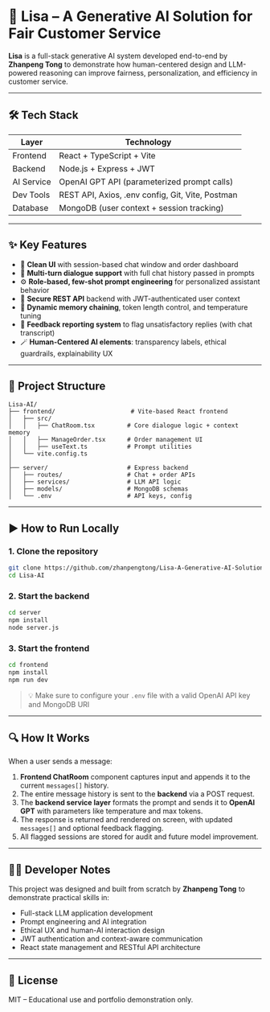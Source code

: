 # 💬 Lisa – A Generative AI Solution for Fair Customer Service

**Lisa** is a full-stack generative AI system developed end-to-end by **Zhanpeng Tong** to demonstrate how human-centered design and LLM-powered reasoning can improve fairness, personalization, and efficiency in customer service.

---

## 🛠 Tech Stack

| Layer      | Technology                                          |
|------------|-----------------------------------------------------|
| Frontend   | React + TypeScript + Vite                          |
| Backend    | Node.js + Express + JWT                            |
| AI Service | OpenAI GPT API (parameterized prompt calls)        |
| Dev Tools  | REST API, Axios, .env config, Git, Vite, Postman   |
| Database   | MongoDB (user context + session tracking)          |

---

## ✨ Key Features

- 📱 **Clean UI** with session-based chat window and order dashboard  
- 💬 **Multi-turn dialogue support** with full chat history passed in prompts  
- ⚙️ **Role-based, few-shot prompt engineering** for personalized assistant behavior  
- 📡 **Secure REST API** backend with JWT-authenticated user context  
- 🧠 **Dynamic memory chaining**, token length control, and temperature tuning  
- 🛑 **Feedback reporting system** to flag unsatisfactory replies (with chat transcript)  
- 🪄 **Human-Centered AI elements**: transparency labels, ethical guardrails, explainability UX  

---

## 📁 Project Structure

```
Lisa-AI/
├── frontend/                     # Vite-based React frontend
│   ├── src/
│   │   ├── ChatRoom.tsx         # Core dialogue logic + context memory
│   │   ├── ManageOrder.tsx      # Order management UI
│   │   ├── useText.ts           # Prompt utilities
│   └── vite.config.ts
│
├── server/                      # Express backend
│   ├── routes/                  # Chat + order APIs
│   ├── services/                # LLM API logic
│   ├── models/                  # MongoDB schemas
│   └── .env                     # API keys, config
```

---

## ▶️ How to Run Locally

### 1. Clone the repository
```bash
git clone https://github.com/zhanpengtong/Lisa-A-Generative-AI-Solution-for-Fair-Customer-Service.git
cd Lisa-AI
```

### 2. Start the backend
```bash
cd server
npm install
node server.js
```

### 3. Start the frontend
```bash
cd frontend
npm install
npm run dev
```

> 💡 Make sure to configure your `.env` file with a valid OpenAI API key and MongoDB URI

---

## 🔍 How It Works

When a user sends a message:

1. **Frontend ChatRoom** component captures input and appends it to the current `messages[]` history.
2. The entire message history is sent to the **backend** via a POST request.
3. The **backend service layer** formats the prompt and sends it to **OpenAI GPT** with parameters like temperature and max tokens.
4. The response is returned and rendered on screen, with updated `messages[]` and optional feedback flagging.
5. All flagged sessions are stored for audit and future model improvement.

---

## 🧑‍💻 Developer Notes

This project was designed and built from scratch by **Zhanpeng Tong** to demonstrate practical skills in:
- Full-stack LLM application development
- Prompt engineering and AI integration
- Ethical UX and human-AI interaction design
- JWT authentication and context-aware communication
- React state management and RESTful API architecture

---

## 📄 License

MIT – Educational use and portfolio demonstration only.
